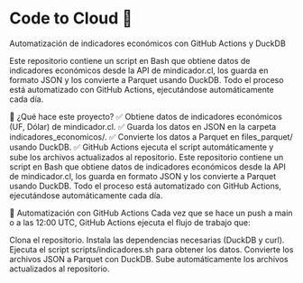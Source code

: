 # Code to Cloud 🚀
Automatización de indicadores económicos con GitHub Actions y DuckDB

Este repositorio contiene un script en Bash que obtiene datos de indicadores económicos desde la API de mindicador.cl, los guarda en formato JSON y los convierte a Parquet usando DuckDB. Todo el proceso está automatizado con GitHub Actions, ejecutándose automáticamente cada día.

📌 ¿Qué hace este proyecto?
✅ Obtiene datos de indicadores económicos (UF, Dólar) de mindicador.cl.
✅ Guarda los datos en JSON en la carpeta indicadores_economicos/.
✅ Convierte los datos a Parquet en files_parquet/ usando DuckDB.
✅ GitHub Actions ejecuta el script automáticamente y sube los archivos actualizados al repositorio.
Este repositorio contiene un script en Bash que obtiene datos de indicadores económicos desde la API de mindicador.cl, los guarda en formato JSON y los convierte a Parquet usando DuckDB. Todo el proceso está automatizado con GitHub Actions, ejecutándose automáticamente cada día.

🚀 Automatización con GitHub Actions
Cada vez que se hace un push a main o a las 12:00 UTC, GitHub Actions ejecuta el flujo de trabajo que:

Clona el repositorio.
Instala las dependencias necesarias (DuckDB y curl).
Ejecuta el script scripts/indicadores.sh para obtener los datos.
Convierte los archivos JSON a Parquet con DuckDB.
Sube automáticamente los archivos actualizados al repositorio.
